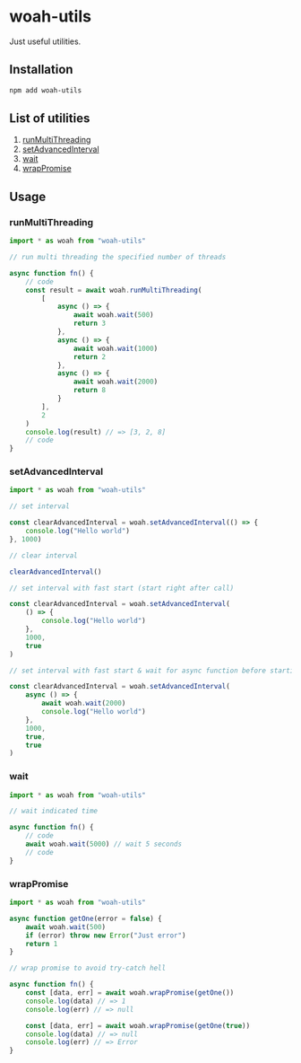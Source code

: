 # woah-utils

Just useful utilities.

## Installation

```sh
npm add woah-utils
```

## List of utilities

1. [runMultiThreading](#runmultithreading)
2. [setAdvancedInterval](#setadvancedinterval)
3. [wait](#wait)
4. [wrapPromise](#wrappromise)

## Usage

### runMultiThreading

```javascript
import * as woah from "woah-utils"

// run multi threading the specified number of threads

async function fn() {
    // code
    const result = await woah.runMultiThreading(
        [
            async () => {
                await woah.wait(500)
                return 3
            },
            async () => {
                await woah.wait(1000)
                return 2
            },
            async () => {
                await woah.wait(2000)
                return 8
            }
        ],
        2
    )
    console.log(result) // => [3, 2, 8]
    // code
}
```

### setAdvancedInterval

```javascript
import * as woah from "woah-utils"

// set interval

const clearAdvancedInterval = woah.setAdvancedInterval(() => {
    console.log("Hello world")
}, 1000)

// clear interval

clearAdvancedInterval()

// set interval with fast start (start right after call)

const clearAdvancedInterval = woah.setAdvancedInterval(
    () => {
        console.log("Hello world")
    },
    1000,
    true
)

// set interval with fast start & wait for async function before starting the next timeout

const clearAdvancedInterval = woah.setAdvancedInterval(
    async () => {
        await woah.wait(2000)
        console.log("Hello world")
    },
    1000,
    true,
    true
)
```

### wait

```javascript
import * as woah from "woah-utils"

// wait indicated time

async function fn() {
    // code
    await woah.wait(5000) // wait 5 seconds
    // code
}
```

### wrapPromise

```javascript
import * as woah from "woah-utils"

async function getOne(error = false) {
    await woah.wait(500)
    if (error) throw new Error("Just error")
    return 1
}

// wrap promise to avoid try-catch hell

async function fn() {
    const [data, err] = await woah.wrapPromise(getOne())
    console.log(data) // => 1
    console.log(err) // => null

    const [data, err] = await woah.wrapPromise(getOne(true))
    console.log(data) // => null
    console.log(err) // => Error
}
```

